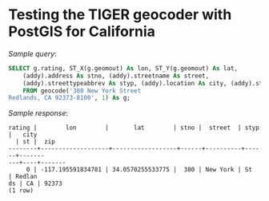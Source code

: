 # Testing the TIGER geocoder with PostGIS for California

_Sample query_:

```sql
SELECT g.rating, ST_X(g.geomout) As lon, ST_Y(g.geomout) As lat,
    (addy).address As stno, (addy).streetname As street,
    (addy).streettypeabbrev As styp, (addy).location As city, (addy).stateabbrev As st,(addy).zip
    FROM geocode('380 New York Street
Redlands, CA 92373-8100', 1) As g;

```

_Sample response_:

```shell
rating |        lon        |       lat        | stno |  street  | styp |   city
  | st |  zip
--------+-------------------+------------------+------+----------+------+-------
---+----+-------
     0 | -117.195591834781 | 34.0570255533775 |  380 | New York | St   | Redlan
ds | CA | 92373
(1 row)

```
